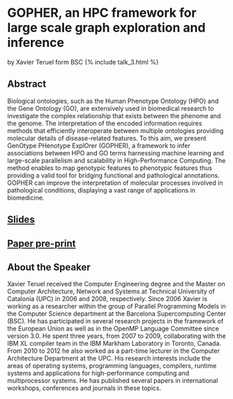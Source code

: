 #  GOPHER, an HPC framework for large scale graph exploration and inference
by Xavier Teruel form BSC
{% include talk_3.html  %}
## Abstract
Biological ontologies, such as the Human Phenotype Ontology (HPO) and the Gene Ontology (GO), are extensively used in biomedical research to investigate the complex relationship that exists between the phenome and the genome. The interpretation of the encoded information requires methods that efficiently interoperate between multiple ontologies providing molecular details of disease-related features. To this aim, we present GenOtype PHenotype ExplOrer (GOPHER), a framework to infer associations between HPO and GO terms harnessing machine learning and large-scale parallelism and scalability in High-Performance Computing. The method enables to map genotypic features to phenotypic features thus providing a valid tool for bridging functional and pathological annotations. GOPHER can improve the interpretation of molecular processes involved in pathological conditions, displaying a vast range of applications in biomedicine.


## [Slides](slides/MLHPCS20_GopherSlides.pdf)

## [Paper pre-print](paper/)

## About the Speaker
Xavier Teruel received the Computer Engineering degree and the Master on Computer Architecture, Network and Systems at Technical University of Catalonia (UPC) in 2006 and 2008, respectively.
Since 2006 Xavier is working as a researcher within the group of Parallel Programming Models in the Computer Science department at the Barcelona Supercomputing Center (BSC). He has participated in several research projects in the framework of the European Union as well as in the OpenMP Language Committee since version 3.0.
He spent three years, from 2007 to 2009, collaborating with the IBM XL compiler team in the IBM Markham Laboratory in Toronto, Canada. From 2010 to 2012 he also worked as a part-time lecturer in the Computer Architecture Department at the UPC.
His research interests include the areas of operating systems, programming languages, compilers, runtime systems and applications for high-performance computing and multiprocessor systems. He has published several papers in international workshops, conferences and journals in these topics.

